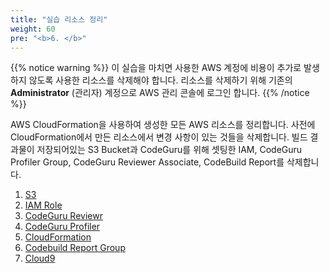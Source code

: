 ```yaml
---
title: "실습 리소스 정리"
weight: 60
pre: "<b>6. </b>"
---
```


{{% notice warning %}}
이 실습을 마치면 사용한 AWS 계정에 비용이 추가로 발생하지 않도록 사용한 리소스를 삭제해야 합니다. 리소스를 삭제하기 위해 기존의 **Administrator** (관리자) 계정으로 AWS 관리 콘솔에 로그인 합니다.
{{% /notice %}}

AWS CloudFormation을 사용하여 생성한 모든 AWS 리소스를 정리합니다. 사전에 CloudFormation에서 만든 리소스에서 변경 사항이 있는 것들을 삭제합니다. 
빌드 결과물이 저장되어있는 S3 Bucket과 CodeGuru를 위해 셋팅한 IAM, CodeGuru Profiler Group, CodeGuru Reviewer Associate, CodeBuild Report를 삭제합니다. 

1. [S3](/ko/cleanup/s3)
1. [IAM Role](/ko/cleanup/iam)
1. [CodeGuru Reviewr](/ko/cleanup/codeguru-associate)
1. [CodeGuru Profiler](/ko/cleanup/codeguru-profiler)
1. [CloudFormation](/ko/cleanup/cloudformatiomn)
1. [Codebuild Report Group](/ko/cleanup/codebuild)
1. [Cloud9](/ko/cleanup/cloud9)